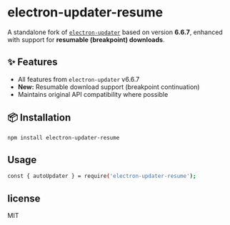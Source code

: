 # electron-updater-resume

A standalone fork of [`electron-updater`](https://www.npmjs.com/package/electron-updater) based on version **6.6.7**, enhanced with support for **resumable (breakpoint) downloads**.

## ✨ Features
- All features from `electron-updater` v6.6.7
- **New:** Resumable download support (breakpoint continuation)
- Maintains original API compatibility where possible

## 📦 Installation
```bash
npm install electron-updater-resume
```

## Usage
```bash
const { autoUpdater } = require('electron-updater-resume');
```

## license
MIT

